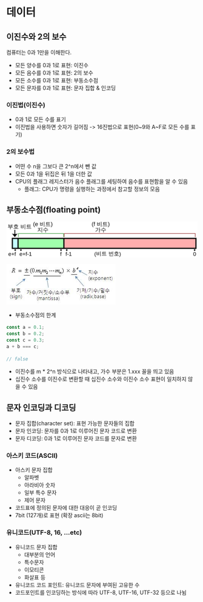# 데이터

## 이진수와 2의 보수

컴퓨터는 0과 1만을 이해한다.

- 모든 양수를 0과 1로 표현: 이진수
- 모든 음수를 0과 1로 표현: 2의 보수
- 모든 소수를 0과 1로 표현: 부동소수점
- 모든 문자를 0과 1로 표현: 문자 집합 & 인코딩

### 이진법(이진수)

- 0과 1로 모든 수를 표기
- 이진법을 사용하면 숫자가 길어짐 -> 16진법으로 표현(0~9와 A~F로 모든 수를 표기)

### 2의 보수법

- 어떤 수 n을 그보다 큰 2^n에서 뺀 값
- 모든 0과 1을 뒤집은 뒤 1을 더한 값
- CPU의 플래그 레지스터가 음수 플래그를 세팅하여 음수를 표현함을 알 수 있음
  - 플래그: CPU가 명령을 실행하는 과정에서 참고할 정보의 모음

## 부동소수점(floating point)

![부동소수점](../images/General_floating_point_ko.png)

![부동소수점2](../images/IEEE754.jpg)

- 부동소수점의 한계

```js
const a = 0.1;
const b = 0.2;
const c = 0.3;
a + b === c;

// false
```

- 이진수를 m \* 2^n 방식으로 나타내고, 가수 부분은 1.xxx 꼴을 띄고 있음
- 십진수 소수를 이진수로 변환할 때 십진수 소수와 이진수 소수 표현이 일치하지 않을 수 있음

## 문자 인코딩과 디코딩

- 문자 집합(character set): 표현 가능한 문자들의 집합
- 문자 인코딩: 문자를 0과 1로 이루어진 문자 코드로 변환
- 문자 디코딩: 0과 1로 이루어진 문자 코드를 문자로 변환

### 아스키 코드(ASCII)

- 아스키 문자 집합
  - 알파벳
  - 아라비아 숫자
  - 일부 특수 문자
  - 제어 문자
- 코드표에 정의된 문자에 대한 대응이 곧 인코딩
- 7bit (127개)로 표현 (확장 ascii는 8bit)

### 유니코드(UTF-8, 16, ...etc)

- 유니코드 문자 집합
  - 대부분의 언어
  - 특수문자
  - 이모티콘
  - 화살표 등
- 유니코드 코드 포인트: 유니코드 문자에 부여된 고유한 수
- 코드포인트를 인코딩하는 방식에 따라 UTF-8, UTF-16, UTF-32 등으로 나뉨
